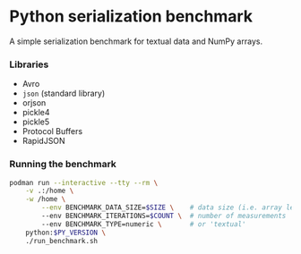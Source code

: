 # Python serialization benchmark

A simple serialization benchmark for textual data and NumPy arrays.

### Libraries

- Avro
- `json` (standard library)
- orjson
- pickle4
- pickle5
- Protocol Buffers
- RapidJSON

### Running the benchmark

```bash
podman run --interactive --tty --rm \
	-v .:/home \
	-w /home \
        --env BENCHMARK_DATA_SIZE=$SIZE \    # data size (i.e. array length)
        --env BENCHMARK_ITERATIONS=$COUNT \  # number of measurements
        --env BENCHMARK_TYPE=numeric \       # or 'textual'
	python:$PY_VERSION \
	./run_benchmark.sh
```
